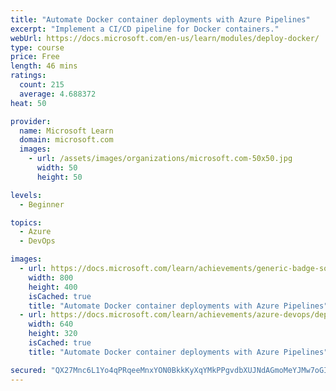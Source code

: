```yaml
---
title: "Automate Docker container deployments with Azure Pipelines"
excerpt: "Implement a CI/CD pipeline for Docker containers."
webUrl: https://docs.microsoft.com/en-us/learn/modules/deploy-docker/
type: course
price: Free
length: 46 mins
ratings:
  count: 215
  average: 4.688372
heat: 50

provider:
  name: Microsoft Learn
  domain: microsoft.com
  images:
    - url: /assets/images/organizations/microsoft.com-50x50.jpg
      width: 50
      height: 50

levels:
  - Beginner

topics:
  - Azure
  - DevOps

images:
  - url: https://docs.microsoft.com/learn/achievements/generic-badge-social.png
    width: 800
    height: 400
    isCached: true
    title: "Automate Docker container deployments with Azure Pipelines"
  - url: https://docs.microsoft.com/learn/achievements/azure-devops/deploy-docker-social.png
    width: 640
    height: 320
    isCached: true
    title: "Automate Docker container deployments with Azure Pipelines"

secured: "QX27Mnc6L1Yo4qPRqeeMnxYON0BkkKyXqYMkPPgvdbXUJNdAGmoMeYJMw7oGIdyIrJ5zerFuyUEAh83nRap1EKpZmeYHdO7daiNng2M3495A9Cf8NQ8w/rnZJyb7i9uSmpbHomzh5WQ0r8c0aThvTdp+aX6/vjydJEQ4F/KW9sj+/E1JAECd8dbBl9/tM1QPZAyuN19coBzwdzCLoZXDKW2QrRpzzkFTvOrVAKpDYQcq2rlMxP98gvoK4p6HJ9GUyllxFeLmu7yVWOECEgEu6oD1pDayUb290FyEdjDFP4xUtJXHEkDZ1FJ1mPCuXjLdkr1Hh+kx1ARYsVQ4crSMCJHX9Gi0BTOVW7OMU2fs39/3+V9cgRHZPmw9Aci2+wu6rfLPJF4NDMBYpV48+TnQPw==;5eIf82KmVOCPSPiJYCkIGA=="
---
```


